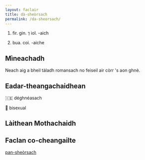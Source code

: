 ```yaml
---
layout: faclair
title: dà-sheòrsach
permalink: /da-sheorsach/
---
```


1. fir. gin. ⁊ iol. -aich

2. bua. coi. -aiche

## Mìneachadh

Neach aig a bheil tàladh romansach no feiseil air còrr 's aon ghnè.

## Eadar-theangachaidhean

&#x1f1ee;&#x1f1ea; déghnéasach

&#x1f3f4;&#xe0067;&#xe0062;&#xe0065;&#xe006e;&#xe0067;&#xe007f; bisexual

## Làithean Mothachaidh

## Faclan co-cheangailte

[pan-sheòrsach](https://faclair.lgbt/pan-sheorsach/)